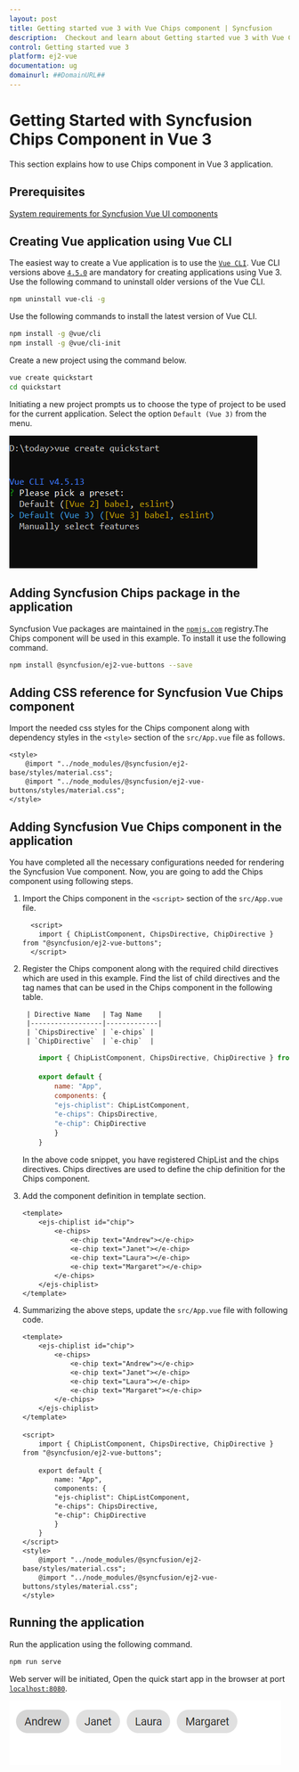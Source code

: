 ```yaml
---
layout: post
title: Getting started vue 3 with Vue Chips component | Syncfusion
description:  Checkout and learn about Getting started vue 3 with Vue Chips component of Syncfusion Essential JS 2 and more details.
control: Getting started vue 3 
platform: ej2-vue
documentation: ug
domainurl: ##DomainURL##
---
```


# Getting Started with Syncfusion Chips Component in Vue 3

This section explains how to use Chips component in Vue 3 application.

## Prerequisites

[System requirements for Syncfusion Vue UI components](https://ej2.syncfusion.com/vue/documentation/system-requirements/)

## Creating Vue application using Vue CLI

The easiest way to create a Vue application is to use the [`Vue CLI`](https://github.com/vuejs/vue-cli). Vue CLI versions above [`4.5.0`](https://v3.vuejs.org/guide/migration/introduction.html#vue-cli) are mandatory for creating applications using Vue 3. Use the following command to uninstall older versions of the Vue CLI.

```bash
npm uninstall vue-cli -g
```

Use the following commands to install the latest version of Vue CLI.

```bash
npm install -g @vue/cli
npm install -g @vue/cli-init
```

Create a new project using the command below.

```bash
vue create quickstart
cd quickstart
```

Initiating a new project prompts us to choose the type of project to be used for the current application. Select the option `Default (Vue 3)` from the menu.

![Reference](./images/vue3-terminal.png)

## Adding Syncfusion Chips package in the application

Syncfusion Vue packages are maintained in the [`npmjs.com`](https://www.npmjs.com/~syncfusionorg) registry.The Chips component will be used in this example. To install it use the following command.

```bash
npm install @syncfusion/ej2-vue-buttons --save
```

## Adding CSS reference for Syncfusion Vue Chips component

Import the needed css styles for the  Chips component along with dependency styles in the `<style>` section of the `src/App.vue` file as follows.

```
<style>
    @import "../node_modules/@syncfusion/ej2-base/styles/material.css";
    @import "../node_modules/@syncfusion/ej2-vue-buttons/styles/material.css";
</style>
```

## Adding Syncfusion Vue Chips component in the application

You have completed all the necessary configurations needed  for rendering the Syncfusion Vue component. Now, you are going to add the Chips component using following steps.

1. Import the Chips component in the `<script>` section of the `src/App.vue` file.

    ```
      <script>
        import { ChipListComponent, ChipsDirective, ChipDirective } from "@syncfusion/ej2-vue-buttons";
      </script>
    ```

2. Register the Chips component along with the required child directives which are used in this example. Find the list of child directives and the tag names that can be used in the Chips component in the following table.
  
        | Directive Name   | Tag Name    |
        |------------------|-------------|
        | `ChipsDirective` | `e-chips` |
        | `ChipDirective`  | `e-chip`  |

    ```js
        import { ChipListComponent, ChipsDirective, ChipDirective } from "@syncfusion/ej2-vue-buttons";

        export default {
            name: "App",
            components: {
            "ejs-chiplist": ChipListComponent,
            "e-chips": ChipsDirective,
            "e-chip": ChipDirective
            }
        }
    ```

    In the above code snippet, you have registered ChipList and the chips directives. Chips directives are used to define the chip definition for the Chips component.

3. Add the component definition in template section.

    ```
    <template>
        <ejs-chiplist id="chip">
            <e-chips>
                <e-chip text="Andrew"></e-chip>
                <e-chip text="Janet"></e-chip>  
                <e-chip text="Laura"></e-chip>
                <e-chip text="Margaret"></e-chip>
            </e-chips>
        </ejs-chiplist>
    </template>

    ```

4. Summarizing the above steps, update the `src/App.vue` file with following code.

    ```
    <template>
        <ejs-chiplist id="chip">
            <e-chips>
                <e-chip text="Andrew"></e-chip>
                <e-chip text="Janet"></e-chip>  
                <e-chip text="Laura"></e-chip>
                <e-chip text="Margaret"></e-chip>
            </e-chips>
        </ejs-chiplist>
    </template>

    <script>
        import { ChipListComponent, ChipsDirective, ChipDirective } from "@syncfusion/ej2-vue-buttons";

        export default {
            name: "App",
            components: {
            "ejs-chiplist": ChipListComponent,
            "e-chips": ChipsDirective,
            "e-chip": ChipDirective
            }
        }
    </script>
    <style>
        @import "../node_modules/@syncfusion/ej2-base/styles/material.css";
        @import "../node_modules/@syncfusion/ej2-vue-buttons/styles/material.css";
    </style>
    ```

## Running the application

Run the application using the following command.

```bash
npm run serve
```

Web server will be initiated, Open the quick start app in the browser at port [`localhost:8080`](http://localhost:8080/).

![Output](./images/vue3-chips-demo.PNG)
